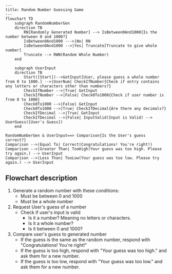 ```mermaid
---
title: Random Number Guessing Game
---
flowchart TD
    subgraph RandomNumberGen
    direction TB
        RN[Randomly Generated Number] --> IsBetween0And1000{Is the number between 0 and 1000?}
        IsBetween0And1000 --->|No| RN
        IsBetween0And1000 -->|Yes| Truncate[Truncate to give whole number]
        Truncate --> RWN(Random Whole Number)
    end

    subgraph UserInput
    direction TB
        Start([Start])-->GetInput[User, please guess a whole number from 0 to 1000.] -->|UserNum| CheckIfNumber{Check if entry contains any letters or characters other than numbers?}
        CheckIfNumber -->|True| GetInput
        CheckIfNumber -->|False| Check0To1000{Check if user number is from 0 to 1000}
        Check0To1000 -->|False| GetInput
        Check0To1000 -->|True| CheckIfDecimal{Are there any decimals?}
        CheckIfDecimal -->|True| GetInput
        CheckIfDecimal -->|False| InputValid(Input is Valid) --> UserGuess([User's Guess])
    end

RandomNumberGen & UserInput==> Comparison{Is the User's guess correct?}
Comparison -->|Equal To| Correct(Congratulations! You're right!)
Comparison -->|Greater Than| TooHigh(Your guess was too high. Please try again.) --> UserInput
Comparison -->|Less Than| TooLow(Your guess was too low. Please try again.) --> UserInput
```

## Flowchart description
1. Generate a random number with these conditions:
    * Must be between 0 and 1000
    * Must be a whole number
2. Request User's guess of a number
    * Check if user's input is valid
        * Is it a number?  Meaning no letters or characters.
        * Is it a whole number?
        * Is it between 0 and 1000?
3. Compare user's guess to generated number
    * If the guess is the same as the random number, respond with "Congratulations! You're right!"
    * If the guess is too high, respond with "Your guess was too high." and ask them for a new number.
    * If the guess is too low, respond with "Your guess was too low." and ask them for a new number.